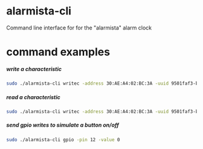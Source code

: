 # alarmista-cli
Command line interface for for the "alarmista" alarm clock 

# command examples

##### write a characteristic
```bash
sudo ./alarmista-cli writec -address 30:AE:A4:02:BC:3A -uuid 9501faf3-b697-40de-ad74-0a10f5e2de2c -value 12345
```
##### read a characteristic
```bash
sudo ./alarmista-cli writec -address 30:AE:A4:02:BC:3A -uuid 9501faf3-b697-40de-ad74-0a10f5e2de2c
```

##### send gpio writes to simulate a button on/off
```bash
sudo ./alarmista-cli gpio -pin 12 -value 0
```
